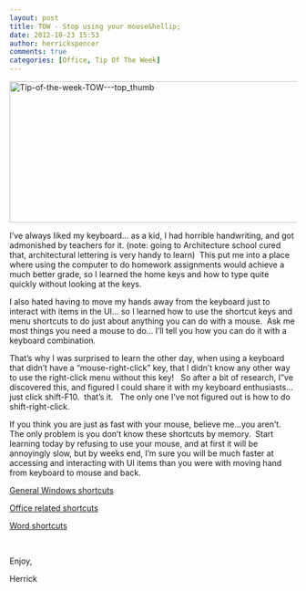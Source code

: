 ```yaml
---
layout: post
title: TOW - Stop using your mouse&hellip;
date: 2012-10-23 15:53
author: herrickspencer
comments: true
categories: [Office, Tip Of The Week]
---
```

<p><a href="http://herrickspencer.blog/wp-content/uploads/2012/10/tip-of-the-week-tow-top_thumb.jpg"><img style="background-image:none;padding-left:0;padding-right:0;display:inline;padding-top:0;border-width:0;" title="Tip-of-the-week-TOW---top_thumb" border="0" alt="Tip-of-the-week-TOW---top_thumb" src="http://herrickspencer.blog/wp-content/uploads/2012/10/tip-of-the-week-tow-top_thumb_thumb.jpg" width="817" height="248"></a></p> <p>I’ve always liked my keyboard… as a kid, I had horrible handwriting, and got admonished by teachers for it. (note: going to Architecture school cured that, architectural lettering is very handy to learn)&nbsp; This put me into a place where using the computer to do homework assignments would achieve a much better grade, so I learned the home keys and how to type quite quickly without looking at the keys.</p> <p>I also hated having to move my hands away from the keyboard just to interact with items in the UI… so I learned how to use the shortcut keys and menu shortcuts to do just about anything you can do with a mouse.&nbsp; Ask me most things you need a mouse to do… I’ll tell you how you can do it with a keyboard combination.</p> <p>That’s why I was surprised to learn the other day, when using a keyboard that didn’t have a “mouse-right-click” key, that I didn’t know any other way to use the right-click menu without this key!&nbsp;&nbsp; So after a bit of research, I”ve discovered this, and figured I could share it with my keyboard enthusiasts…&nbsp; just click shift-F10.&nbsp; that’s it.&nbsp;&nbsp; The only one I’ve not figured out is how to do shift-right-click.&nbsp; </p> <p>If you think you are just as fast with your mouse, believe me…you aren’t. The only problem is you don’t know these shortcuts by memory.&nbsp; Start learning today by refusing to use your mouse, and at first it will be annoyingly slow, but by weeks end, I’m sure you will be much faster at accessing and interacting with UI items than you were with moving hand from keyboard to mouse and back.</p> <p><a href="http://support.microsoft.com/kb/126449">General Windows shortcuts</a></p> <p><a href="http://office.microsoft.com/en-us/help/CH010117854.aspx">Office related shortcuts</a></p> <p><a href="http://support.microsoft.com/kb/290938#top">Word shortcuts</a></p> <p>&nbsp;</p> <p>Enjoy,</p> <p>Herrick</p>
